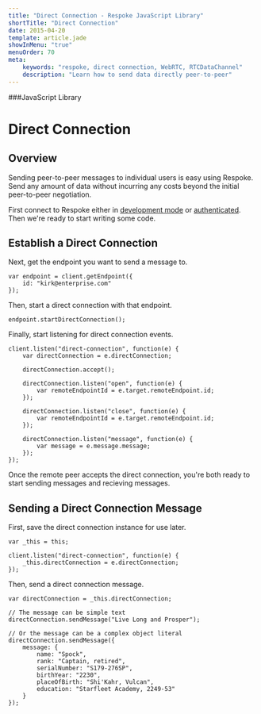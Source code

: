 ```yaml
---
title: "Direct Connection - Respoke JavaScript Library"
shortTitle: "Direct Connection"
date: 2015-04-20
template: article.jade
showInMenu: "true"
menuOrder: 70
meta:
    keywords: "respoke, direct connection, WebRTC, RTCDataChannel"
    description: "Learn how to send data directly peer-to-peer"
---
```


###JavaScript Library
# Direct Connection

## Overview

Sending peer-to-peer messages to individual users is easy using Respoke. Send any amount of data without incurring any costs beyond the initial peer-to-peer negotiation.

First connect to Respoke either in [development mode](/client/javascript/getting-started.html) or [authenticated](/client/javascript/guide/authentication.html). Then we're ready to start writing some code.

## Establish a Direct Connection

Next, get the endpoint you want to send a message to.

    var endpoint = client.getEndpoint({
        id: "kirk@enterprise.com"
    });

Then, start a direct connection with that endpoint.

    endpoint.startDirectConnection();
   
Finally, start listening for direct connection events.

    client.listen("direct-connection", function(e) {
        var directConnection = e.directConnection;
        
        directConnection.accept();
        
        directConnection.listen("open", function(e) {
            var remoteEndpointId = e.target.remoteEndpoint.id;
        });
        
        directConnection.listen("close", function(e) {
            var remoteEndpointId = e.target.remoteEndpoint.id;
        });
        
        directConnection.listen("message", function(e) {
            var message = e.message.message;
        });
    });
    
Once the remote peer accepts the direct connection, you're both ready to start sending messages and recieving messages.

## Sending a Direct Connection Message

First, save the direct connection instance for use later.

    var _this = this;

    client.listen("direct-connection", function(e) {
        _this.directConnection = e.directConnection;
    });
    
Then, send a direct connection message.

    var directConnection = _this.directConnection;
    
    // The message can be simple text
    directConnection.sendMessage("Live Long and Prosper");
    
    // Or the message can be a complex object literal
    directConnection.sendMessage({ 
        message: {
            name: "Spock",
            rank: "Captain, retired",
            serialNumber: "S179-276SP",
            birthYear: "2230",
            placeOfBirth: "Shi'Kahr, Vulcan",
            education: "Starfleet Academy, 2249-53"
        } 
    });
